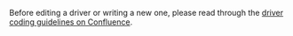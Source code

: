 Before editing a driver or writing a new one, please read through the
[driver coding guidelines on Confluence](https://pebbletechnology.atlassian.net/wiki/x/tIFQAw).
